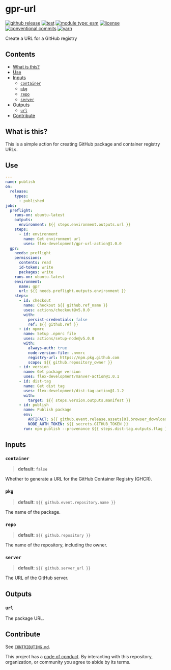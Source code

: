 # gpr-url

[![github release](https://img.shields.io/github/v/release/flex-development/gpr-url-action.svg?include_prereleases\&sort=semver)](https://github.com/flex-development/gpr-url-action/releases/latest)
[![test](https://github.com/flex-development/gpr-url-action/actions/workflows/test.yml/badge.svg)](https://github.com/flex-development/gpr-url-action/actions/workflows/test.yml)
[![module type: esm](https://img.shields.io/badge/module%20type-esm-brightgreen)](https://github.com/voxpelli/badges-cjs-esm)
[![license](https://img.shields.io/github/license/flex-development/gpr-url-action.svg)](LICENSE.md)
[![conventional commits](https://img.shields.io/badge/-conventional%20commits-fe5196?logo=conventional-commits\&logoColor=ffffff)](https://conventionalcommits.org)
[![yarn](https://img.shields.io/badge/-yarn-2c8ebb?style=flat\&logo=yarn\&logoColor=ffffff)](https://yarnpkg.com)

Create a URL for a GitHub registry

## Contents

- [What is this?](#what-is-this)
- [Use](#use)
- [Inputs](#inputs)
  - [`container`](#container)
  - [`pkg`](#pkg)
  - [`repo`](#repo)
  - [`server`](#server)
- [Outputs](#outputs)
  - [`url`](#url)
- [Contribute](#contribute)

## What is this?

This is a simple action for creating GitHub package and container registry URLs.

## Use

```yaml
---
name: publish
on:
  release:
    types:
      - published
jobs:
  preflight:
    runs-on: ubuntu-latest
    outputs:
      environment: ${{ steps.environment.outputs.url }}
    steps:
      - id: environment
        name: Get environment url
        uses: flex-development/gpr-url-action@1.0.0
  gpr:
    needs: preflight
    permissions:
      contents: read
      id-token: write
      packages: write
    runs-on: ubuntu-latest
    environment:
      name: gpr
      url: ${{ needs.preflight.outputs.environment }}
    steps:
      - id: checkout
        name: Checkout ${{ github.ref_name }}
        uses: actions/checkout@v5.0.0
        with:
          persist-credentials: false
          ref: ${{ github.ref }}
      - id: npmrc
        name: Setup .npmrc file
        uses: actions/setup-node@v5.0.0
        with:
          always-auth: true
          node-version-file: .nvmrc
          registry-url: https://npm.pkg.github.com
          scope: ${{ github.repository_owner }}
      - id: version
        name: Get package version
        uses: flex-development/manver-action@1.0.1
      - id: dist-tag
        name: Get dist tag
        uses: flex-development/dist-tag-action@1.1.2
        with:
          target: ${{ steps.version.outputs.manifest }}
      - id: publish
        name: Publish package
        env:
          ARTIFACT: ${{ github.event.release.assets[0].browser_download_url }}
          NODE_AUTH_TOKEN: ${{ secrets.GITHUB_TOKEN }}
        run: npm publish --provenance ${{ steps.dist-tag.outputs.flag }} $ARTIFACT
```

## Inputs

### `container`

> **default**: `false`

Whether to generate a URL for the GitHub Container Registry (GHCR).

### `pkg`

> **default**: `${{ github.event.repository.name }}`

The name of the package.

### `repo`

> **default**: `${{ github.repository }}`

The name of the repository, including the owner.

### `server`

> **default**: `${{ github.server_url }}`

The URL of the GitHub server.

## Outputs

### `url`

The package URL.

## Contribute

See [`CONTRIBUTING.md`](CONTRIBUTING.md).

This project has a [code of conduct](./CODE_OF_CONDUCT.md). By interacting with this repository, organization, or
community you agree to abide by its terms.
